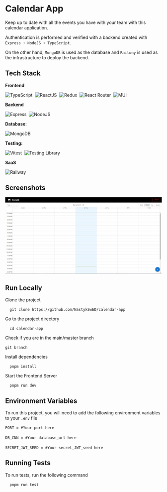 # Calendar App

Keep up to date with all the events you have with your team with this calendar application.<br/>

Authentication is performed and verified with a backend created with `Express + NodeJS + TypeScript`.<br/>

On the other hand, `MongoDB` is used as the database and `Railway` is used as the infrastructure to deploy the backend.<br/>

## Tech Stack

**Frontend** 
<div aling=center>
  <img src="https://img.shields.io/badge/typescript-%23007ACC.svg?style=for-the-badge&logo=typescript&logoColor=white" title="TypeScript" alt="TypeScript"/>&nbsp;
  <img src="https://img.shields.io/badge/react-%2320232a.svg?style=for-the-badge&logo=react&logoColor=%2361DAFB" title="ReactJS" alt="ReactJS"/>&nbsp;
  <img src="https://img.shields.io/badge/redux-%23593d88.svg?style=for-the-badge&logo=redux&logoColor=white" title="Redux" alt="Redux"/>&nbsp;
  <img src="https://img.shields.io/badge/React_Router-CA4245?style=for-the-badge&logo=react-router&logoColor=white" title="React Router" alt="React Router"/>&nbsp;
  <img src="https://img.shields.io/badge/MUI-%230081CB.svg?style=for-the-badge&logo=mui&logoColor=white" title="MUI" alt="MUI"/>&nbsp;
</div>


**Backend**
<div aling=center>
  <img src="https://img.shields.io/badge/express.js-%23404d59.svg?style=for-the-badge&logo=express&logoColor=%2361DAFB" title="Express" alt="Express"/>&nbsp;
  <img src="https://img.shields.io/badge/node.js-6DA55F?style=for-the-badge&logo=node.js&logoColor=white" title="NodeJS" alt="NodeJS"/>&nbsp;
</div>


**Database:**
<div>
  <img src="https://img.shields.io/badge/MongoDB-%234ea94b.svg?style=for-the-badge&logo=mongodb&logoColor=white" title="MongoDB" alt="MongoDB"/>&nbsp;
</div>


**Testing:**
<div aling=center>
  <img src="https://img.shields.io/static/v1?style=for-the-badge&message=Vitest&color=6E9F18&logo=Vitest&logoColor=FFFFFF&label=" title="Vitest" alt="Vitest"/>&nbsp;
  <img src="https://img.shields.io/badge/-TestingLibrary-%23E33332?style=for-the-badge&logo=testing-library&logoColor=white" title="Testing Library" alt="Testing Library"/>&nbsp;
</div>


**SaaS**
<div aling=center>
  <img src="https://img.shields.io/static/v1?style=for-the-badge&message=Railway&color=0B0D0E&logo=Railway&logoColor=FFFFFF&label=" title="Railway" alt="Railway"/>&nbsp;
</div>


## Screenshots

![App Screenshot](https://raw.githubusercontent.com/NastykSwED/calendar-app/master/src/assets/screenshot.png)


## Run Locally

Clone the project

```shell
  git clone https://github.com/NastykSwED/calendar-app
```

Go to the project directory

```shell
  cd calendar-app
```

Check if you are in the main/master branch

```shell
git branch
```

Install dependencies

```shell
  pnpm install
```

Start the Frontend Server

```shell
  pnpm run dev
```


## Environment Variables

To run this project, you will need to add the following environment variables to your `.env` file

```shell
PORT = #Your port here

DB_CNN = #Your database_url here

SECRET_JWT_SEED = #Your secret_JWT_seed here
```

## Running Tests

To run tests, run the following command

```shell
  pnpm run test
```

